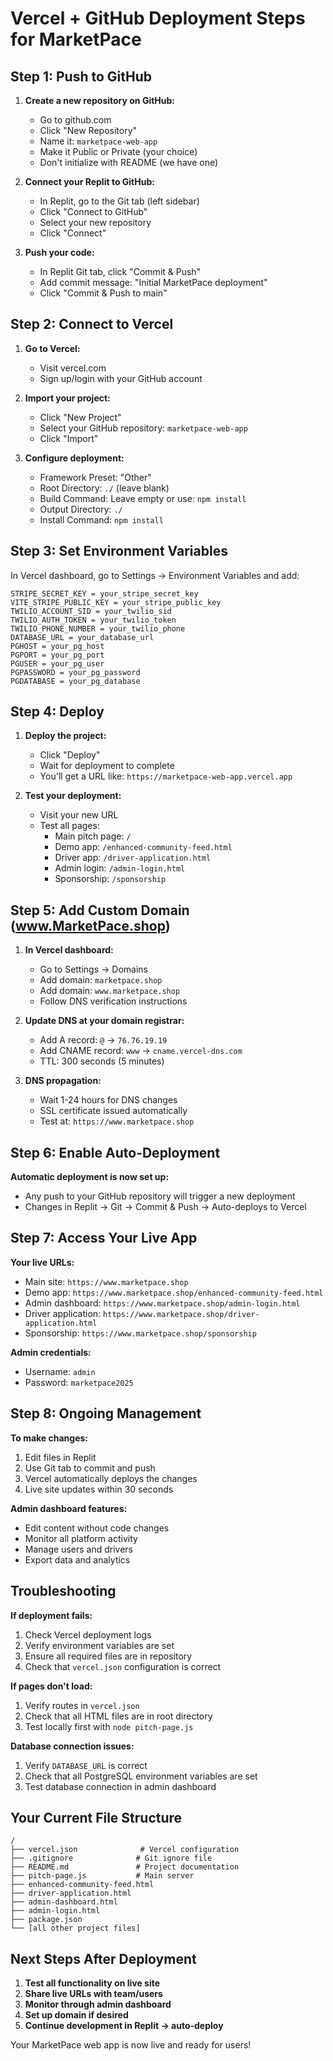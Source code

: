 # Vercel + GitHub Deployment Steps for MarketPace

## Step 1: Push to GitHub

1. **Create a new repository on GitHub:**
   - Go to github.com
   - Click "New Repository"
   - Name it: `marketpace-web-app`
   - Make it Public or Private (your choice)
   - Don't initialize with README (we have one)

2. **Connect your Replit to GitHub:**
   - In Replit, go to the Git tab (left sidebar)
   - Click "Connect to GitHub"
   - Select your new repository
   - Click "Connect"

3. **Push your code:**
   - In Replit Git tab, click "Commit & Push"
   - Add commit message: "Initial MarketPace deployment"
   - Click "Commit & Push to main"

## Step 2: Connect to Vercel

1. **Go to Vercel:**
   - Visit vercel.com
   - Sign up/login with your GitHub account

2. **Import your project:**
   - Click "New Project"
   - Select your GitHub repository: `marketpace-web-app`
   - Click "Import"

3. **Configure deployment:**
   - Framework Preset: "Other"
   - Root Directory: `./` (leave blank)
   - Build Command: Leave empty or use: `npm install`
   - Output Directory: `./`
   - Install Command: `npm install`

## Step 3: Set Environment Variables

In Vercel dashboard, go to Settings → Environment Variables and add:

```
STRIPE_SECRET_KEY = your_stripe_secret_key
VITE_STRIPE_PUBLIC_KEY = your_stripe_public_key
TWILIO_ACCOUNT_SID = your_twilio_sid
TWILIO_AUTH_TOKEN = your_twilio_token
TWILIO_PHONE_NUMBER = your_twilio_phone
DATABASE_URL = your_database_url
PGHOST = your_pg_host
PGPORT = your_pg_port
PGUSER = your_pg_user
PGPASSWORD = your_pg_password
PGDATABASE = your_pg_database
```

## Step 4: Deploy

1. **Deploy the project:**
   - Click "Deploy"
   - Wait for deployment to complete
   - You'll get a URL like: `https://marketpace-web-app.vercel.app`

2. **Test your deployment:**
   - Visit your new URL
   - Test all pages:
     - Main pitch page: `/`
     - Demo app: `/enhanced-community-feed.html`
     - Driver app: `/driver-application.html`
     - Admin login: `/admin-login.html`
     - Sponsorship: `/sponsorship`

## Step 5: Add Custom Domain (www.MarketPace.shop)

1. **In Vercel dashboard:**
   - Go to Settings → Domains
   - Add domain: `marketpace.shop`
   - Add domain: `www.marketpace.shop`
   - Follow DNS verification instructions

2. **Update DNS at your domain registrar:**
   - Add A record: `@` → `76.76.19.19`
   - Add CNAME record: `www` → `cname.vercel-dns.com`
   - TTL: 300 seconds (5 minutes)

3. **DNS propagation:**
   - Wait 1-24 hours for DNS changes
   - SSL certificate issued automatically
   - Test at: `https://www.marketpace.shop`

## Step 6: Enable Auto-Deployment

**Automatic deployment is now set up:**
- Any push to your GitHub repository will trigger a new deployment
- Changes in Replit → Git → Commit & Push → Auto-deploys to Vercel

## Step 7: Access Your Live App

**Your live URLs:**
- Main site: `https://www.marketpace.shop`
- Demo app: `https://www.marketpace.shop/enhanced-community-feed.html`
- Admin dashboard: `https://www.marketpace.shop/admin-login.html`
- Driver application: `https://www.marketpace.shop/driver-application.html`
- Sponsorship: `https://www.marketpace.shop/sponsorship`

**Admin credentials:**
- Username: `admin`
- Password: `marketpace2025`

## Step 8: Ongoing Management

**To make changes:**
1. Edit files in Replit
2. Use Git tab to commit and push
3. Vercel automatically deploys the changes
4. Live site updates within 30 seconds

**Admin dashboard features:**
- Edit content without code changes
- Monitor all platform activity
- Manage users and drivers
- Export data and analytics

## Troubleshooting

**If deployment fails:**
1. Check Vercel deployment logs
2. Verify environment variables are set
3. Ensure all required files are in repository
4. Check that `vercel.json` configuration is correct

**If pages don't load:**
1. Verify routes in `vercel.json`
2. Check that all HTML files are in root directory
3. Test locally first with `node pitch-page.js`

**Database connection issues:**
1. Verify `DATABASE_URL` is correct
2. Check that all PostgreSQL environment variables are set
3. Test database connection in admin dashboard

## Your Current File Structure

```
/
├── vercel.json              # Vercel configuration
├── .gitignore              # Git ignore file
├── README.md               # Project documentation
├── pitch-page.js           # Main server
├── enhanced-community-feed.html
├── driver-application.html
├── admin-dashboard.html
├── admin-login.html
├── package.json
└── [all other project files]
```

## Next Steps After Deployment

1. **Test all functionality on live site**
2. **Share live URLs with team/users**
3. **Monitor through admin dashboard**
4. **Set up domain if desired**
5. **Continue development in Replit → auto-deploy**

Your MarketPace web app is now live and ready for users!
